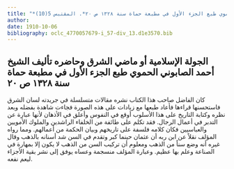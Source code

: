 ```yaml
---
title: "*مخطوطات ومطبوعات : الجولة الإسلامية أو ماضي الشرق وحاضره تأليف الشيخ أحمد الصابوني الحموي طبع الجزء الأول في مطبعة حماة سنة ١٣٢٨ ص ٢٠*. المقتبس 5(10)"
author: 
date: 1910-10-06
bibliography: oclc_4770057679-i_57-div_13.d1e3570.bib
---
```




##  الجولة الإسلامية أو ماضي الشرق وحاضره   تأليف  الشيخ أحمد الصابوني الحموي  طبع  الجزء الأول  في  مطبعة  حماة  سنة  ١٣٢٨  ص  ٢٠ 


 كان الفاضل صاحب هذا الكتاب نشره مقالات متسلسلة في جريدته  لسان الشرق  فاستحسنها قراءها فأعاد طبعها مع زيادات على هذه الصورة فجاءت شاهدة بفضله وبعد نظره وكتابة التاريخ على هذا الأسلوب أوقع في النفوس وأعلق في الأذهان لأنها عبارة عن التدبر في أعمال الرجال. فقد تكلم على طائفة من الخلفاء الراشدين والملوك الأمويين والعباسيين فكان كلامه فلسفة على تاريخهم وبيان الحكمة من أعمالهم. ومما رواه المؤلف نقلاً عن ابن ربه أن عثمان حينما كبر وتقدم في السن شد أسنانه بالذهب وقال غيره أنه وضع سناً من الذهب ومعلوم أن تركيب السن من الذهب لا يكون إلا بمهارة في الصناعة وعلم بها عظيم. وعبارة المؤلف منسجمة وعساه يوفق إلى نشر بقية الأجزاء ليعم نفعه. 
